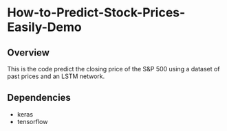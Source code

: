 # How-to-Predict-Stock-Prices-Easily-Demo

## Overview

This is the code predict the closing price of the S&P 500 using a dataset of past prices and an LSTM network. 

## Dependencies

* keras
* tensorflow



